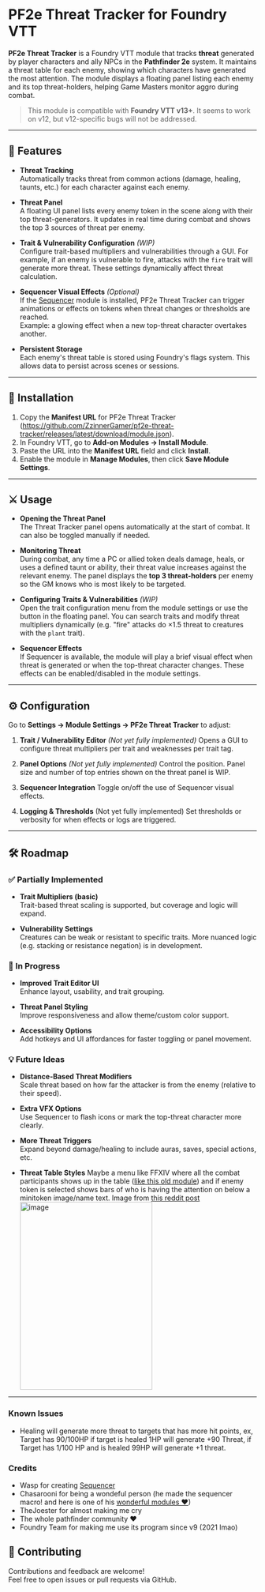 # PF2e Threat Tracker for Foundry VTT

**PF2e Threat Tracker** is a Foundry VTT module that tracks **threat** generated by player characters and ally NPCs in the **Pathfinder 2e** system. It maintains a threat table for each enemy, showing which characters have generated the most attention. The module displays a floating panel listing each enemy and its top threat-holders, helping Game Masters monitor aggro during combat.

> This module is compatible with **Foundry VTT v13+**. It seems to work on v12, but v12-specific bugs will not be addressed.

---

## 🧩 Features

- **Threat Tracking**  
  Automatically tracks threat from common actions (damage, healing, taunts, etc.) for each character against each enemy.

- **Threat Panel**  
  A floating UI panel lists every enemy token in the scene along with their top threat-generators. It updates in real time during combat and shows the top 3 sources of threat per enemy.

- **Trait & Vulnerability Configuration** *(WIP)*  
  Configure trait-based multipliers and vulnerabilities through a GUI. For example, if an enemy is vulnerable to fire, attacks with the `fire` trait will generate more threat. These settings dynamically affect threat calculation.

- **Sequencer Visual Effects** *(Optional)*  
  If the [Sequencer](https://github.com/fantasycalendar/FoundryVTT-Sequencer) module is installed, PF2e Threat Tracker can trigger animations or effects on tokens when threat changes or thresholds are reached.  
  Example: a glowing effect when a new top-threat character overtakes another.

- **Persistent Storage**  
  Each enemy's threat table is stored using Foundry's flags system. This allows data to persist across scenes or sessions.

---

## 🚀 Installation

1. Copy the **Manifest URL** for PF2e Threat Tracker (https://github.com/ZzinnerGamer/pf2e-threat-tracker/releases/latest/download/module.json).
2. In Foundry VTT, go to **Add-on Modules → Install Module**.
3. Paste the URL into the **Manifest URL** field and click **Install**.
4. Enable the module in **Manage Modules**, then click **Save Module Settings**.

---

## ⚔️ Usage

- **Opening the Threat Panel**  
  The Threat Tracker panel opens automatically at the start of combat. It can also be toggled manually if needed.

- **Monitoring Threat**  
  During combat, any time a PC or allied token deals damage, heals, or uses a defined taunt or ability, their threat value increases against the relevant enemy. The panel displays the **top 3 threat-holders** per enemy so the GM knows who is most likely to be targeted.

- **Configuring Traits & Vulnerabilities** *(WIP)*  
  Open the trait configuration menu from the module settings or use the button in the floating panel. You can search traits and modify threat multipliers dynamically (e.g. "fire" attacks do ×1.5 threat to creatures with the `plant` trait).

- **Sequencer Effects**  
  If Sequencer is available, the module will play a brief visual effect when threat is generated or when the top-threat character changes. These effects can be enabled/disabled in the module settings.

---

## ⚙️ Configuration

Go to **Settings → Module Settings → PF2e Threat Tracker** to adjust:

1. **Trait / Vulnerability Editor**  *(Not yet fully implemented)*
   Opens a GUI to configure threat multipliers per trait and weaknesses per trait tag.

3. **Panel Options**  *(Not yet fully implemented)*
   Control the position. Panel size and number of top entries shown on the threat panel is WIP.

4. **Sequencer Integration**
   Toggle on/off the use of Sequencer visual effects.

6. **Logging & Thresholds**  (Not yet fully implemented)
   Set thresholds or verbosity for when effects or logs are triggered.

---

## 🛠️ Roadmap

### ✅ Partially Implemented

- **Trait Multipliers (basic)**  
  Trait-based threat scaling is supported, but coverage and logic will expand.

- **Vulnerability Settings**  
  Creatures can be weak or resistant to specific traits. More nuanced logic (e.g. stacking or resistance negation) is in development.

### 🔧 In Progress

- **Improved Trait Editor UI**  
  Enhance layout, usability, and trait grouping.

- **Threat Panel Styling**  
  Improve responsiveness and allow theme/custom color support.

- **Accessibility Options**  
  Add hotkeys and UI affordances for faster toggling or panel movement.

### 💡 Future Ideas

- **Distance-Based Threat Modifiers**  
  Scale threat based on how far the attacker is from the enemy (relative to their speed).

- **Extra VFX Options**  
  Use Sequencer to flash icons or mark the top-threat character more clearly.

- **More Threat Triggers**  
  Expand beyond damage/healing to include auras, saves, special actions, etc.

- **Threat Table Styles**
  Maybe a menu like FFXIV where all the combat participants shows up in the table ([like this old module](https://foundryvtt.com/packages/mmo-hud)) and if enemy token is selected shows bars of who is having the attention on below a minitoken image/name text.
  Image from [this reddit post](https://www.reddit.com/r/ffxiv/comments/zg72ta/til_that_if_your_current_health_is_less_than_your)
  <img width="268" height="380" alt="image" src="https://github.com/user-attachments/assets/817fbed5-0595-4592-a864-2308ca83d0dc" />

---

### Known Issues

- Healing will generate more threat to targets that has more hit points, ex, Target has 90/100HP if target is healed 1HP will generate +90 Threat, if Target has 1/100 HP and is healed 99HP will generate +1 threat. 

### Credits

- Wasp for creating [Sequencer](https://foundryvtt.com/packages/sequencer)
- Chasarooni for being a wondeful person (he made the sequencer macro! and here is one of his [wonderful modules ♥](https://foundryvtt.com/packages/pf2e-rpg-numbers))
- TheJoester for almost making me cry
- The whole pathfinder community ♥
- Foundry Team for making me use its program since v9 (2021 lmao)

## 🙌 Contributing

Contributions and feedback are welcome!  
Feel free to open issues or pull requests via GitHub.
